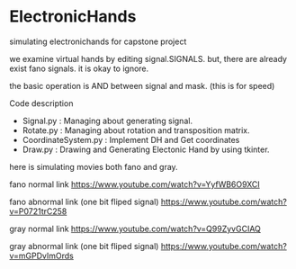 # ElectronicHands
simulating electronichands for capstone project

we examine virtual hands by editing signal.SIGNALS.
but, there are already exist fano signals. it is okay to ignore.

the basic operation is AND between signal and mask. (this is for speed)

Code description
  - Signal.py : Managing about generating signal.
  - Rotate.py : Managing about rotation and transposition matrix. 
  - CoordinateSystem.py : Implement DH and Get coordinates
  - Draw.py : Drawing and Generating Electonic Hand by using tkinter.


here is simulating movies both fano and gray.

fano normal link
https://www.youtube.com/watch?v=YyfWB6O9XCI

fano abnormal link (one bit fliped signal)
https://www.youtube.com/watch?v=P0721trC258

gray normal link
https://www.youtube.com/watch?v=Q99ZyvGCIAQ

gray abnormal link (one bit fliped signal)
https://www.youtube.com/watch?v=mGPDvImOrds
